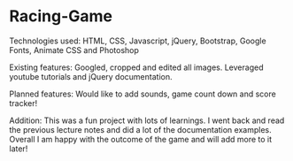 # Racing-Game

Technologies used: HTML, CSS, Javascript, jQuery, Bootstrap, Google Fonts, Animate CSS and Photoshop

Existing features: Googled, cropped and edited all images. Leveraged youtube tutorials and jQuery documentation.

Planned features: Would like to add sounds, game count down and score tracker!

Addition: This was a fun project with lots of learnings. I went back and read the previous lecture notes and did a lot of the documentation examples. Overall I am happy with the outcome of the game and will add more to it later!
